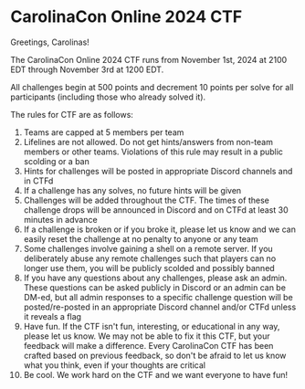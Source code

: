 # CarolinaCon Online 2024 CTF

Greetings, Carolinas! 

The CarolinaCon Online 2024 CTF runs from November 1st, 2024 at 2100 EDT through November 3rd at 1200 EDT. 

All challenges begin at 500 points and decrement 10 points per solve for all participants (including those who already solved it).

The rules for CTF are as follows:

1. Teams are capped at 5 members per team 
2. Lifelines are not allowed. Do not get hints/answers from non-team members or other teams. Violations of this rule may result in a public scolding or a ban 
3. Hints for challenges will be posted in appropriate Discord channels and in CTFd
4. If a challenge has any solves, no future hints will be given
5. Challenges will be added throughout the CTF. The times of these challenge drops will be announced in Discord and on CTFd at least 30 minutes in advance
6. If a challenge is broken or if you broke it, please let us know and we can easily reset the challenge at no penalty to anyone or any team
7. Some challenges involve gaining a shell on a remote server. If you deliberately abuse any remote challenges such that players can no longer use them, you will be publicly scolded and possibly banned
8. If you have any questions about any challenges, please ask an admin. These questions can be asked publicly in Discord or an admin can be DM-ed, but all admin responses to a specific challenge question will be posted/re-posted in an appropriate Discord channel and/or CTFd unless it reveals a flag
9. Have fun. If the CTF isn't fun, interesting, or educational in any way, please let us know. We may not be able to fix it this CTF, but your feedback will make a difference. Every CarolinaCon CTF has been crafted based on previous feedback, so don't be afraid to let us know what you think, even if your thoughts are critical
10. Be cool. We work hard on the CTF and we want everyone to have fun!
